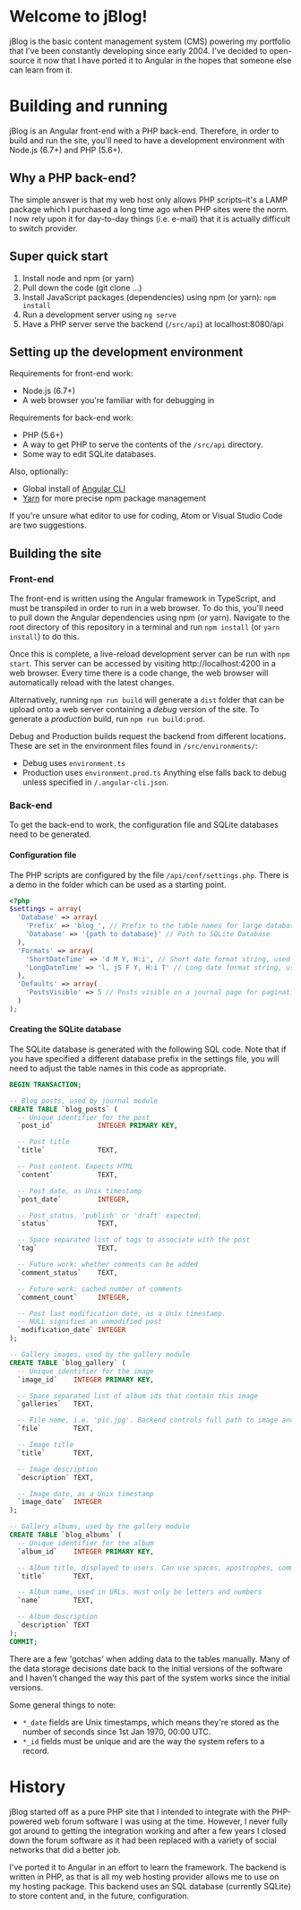 # Welcome to jBlog!
jBlog is the basic content management system (CMS) powering my portfolio that
I've been constantly developing since early 2004. I've decided to open-source it
now that I have ported it to Angular in the hopes that someone else can learn
from it.

# Building and running
jBlog is an Angular front-end with a PHP back-end. Therefore, in order to build
and run the site, you'll need to have a development environment with Node.js
(6.7+) and PHP (5.6+).

## Why a PHP back-end?
The simple answer is that my web host only allows PHP scripts–it's a LAMP
package which I purchased a long time ago when PHP sites were the norm. I now
rely upon it for day-to-day things (i.e. e-mail) that it is actually difficult
to switch provider.

## Super quick start
1. Install node and npm (or yarn)
2. Pull down the code (git clone ...)
3. Install JavaScript packages (dependencies) using npm (or yarn): `npm install`
4. Run a development server using `ng serve`
5. Have a PHP server serve the backend (`/src/api`) at localhost:8080/api

## Setting up the development environment
Requirements for front-end work:
 - Node.js (6.7+)
 - A web browser you're familiar with for debugging in

Requirements for back-end work:
 - PHP (5.6+)
 - A way to get PHP to serve the contents of the `/src/api` directory.
 - Some way to edit SQLite databases.

Also, optionally:
 - Global install of [Angular CLI](https://cli.angular.io)
 - [Yarn](https://yarnpkg.org) for more precise npm package management

If you're unsure what editor to use for coding, Atom or Visual Studio Code are
two suggestions.

## Building the site
### Front-end
The front-end is written using the Angular framework in TypeScript, and must be
transpiled in order to run in a web browser. To do this, you'll need to pull
down the Angular dependencies using npm (or yarn). Navigate to the root
directory of this repository in a terminal and run `npm install`
(or `yarn install`) to do this.

Once this is complete, a live-reload development server can be run with
`npm start`. This server can be accessed by visiting http://localhost:4200 in
a web browser. Every time there is a code change, the web browser will
automatically reload with the latest changes.

Alternatively, running `npm run build` will generate a `dist` folder that can be
upload onto a web server containing a *debug* version of the site. To generate a
*production* build, run `npm run build:prod`.

Debug and Production builds request the backend from different locations. These
are set in the environment files found in `/src/environments/`:
 - Debug uses `environment.ts`
 - Production uses `environment.prod.ts`
Anything else falls back to debug unless specified in `/.angular-cli.json`.

### Back-end
To get the back-end to work, the configuration file and SQLite databases need to
be generated.

#### Configuration file
The PHP scripts are configured by the file `/api/conf/settings.php`. There is a
demo in the folder which can be used as a starting point.

```php
<?php
$settings = array(
  'Database' => array(
    'Prefix' => 'blog_', // Prefix to the table names for large databases, can be left blank
    'Database' => '{path to database}' // Path to SQLite Database
  ),
  'Formats' => array(
    'ShortDateTime' => 'd M Y, H:i', // Short date format string, used in summaries
    'LongDateTime' => 'l, jS F Y, H:i T' // Long date format string, used in detail views
  ),
  'Defaults' => array(
    'PostsVisible' => 5 // Posts visible on a journal page for pagination
  )
);
```

#### Creating the SQLite database
The SQLite database is generated with the following SQL code. Note that if you
have specified a different database prefix in the settings file, you will need
to adjust the table names in this code as appropriate.

```sql
BEGIN TRANSACTION;

-- Blog posts, used by journal module
CREATE TABLE `blog_posts` (
  -- Unique identifier for the post
  `post_id`           INTEGER PRIMARY KEY,

  -- Post title
  `title`             TEXT,

  -- Post content. Expects HTML
  `content`           TEXT,

  -- Post date, as Unix timestamp
  `post_date`         INTEGER,

  -- Post status. 'publish' or 'draft' expected.
  `status`            TEXT,

  -- Space separated list of tags to associate with the post
  `tag`               TEXT,

  -- Future work: whether comments can be added
  `comment_status`    TEXT,

  -- Future work: cached number of comments
  `comment_count`     INTEGER,

  -- Post last modification date, as a Unix timestamp.
  -- NULL signifies an unmodified post
  `modification_date` INTEGER
);

-- Gallery images, used by the gallery module
CREATE TABLE `blog_gallery` (
  -- Unique identifier for the image
  `image_id`    INTEGER PRIMARY KEY,

  -- Space separated list of album ids that contain this image
  `galleries`   TEXT,

  -- File name, i.e. 'pic.jpg'. Backend controls full path to image and thumbnail
  `file`        TEXT,

  -- Image title
  `title`       TEXT,

  -- Image description
  `description` TEXT,

  -- Image date, as a Unix timestamp
  `image_date`  INTEGER
);

-- Gallery albums, used by the gallery module
CREATE TABLE `blog_albums` (
  -- Unique identifier for the album
  `album_id`    INTEGER PRIMARY KEY,

  -- Album title, displayed to users. Can use spaces, apostrophes, commas, etc.
  `title`       TEXT,

  -- Album name, used in URLs. must only be letters and numbers
  `name`        TEXT,

  -- Album description
  `description` TEXT
);
COMMIT;
```

There are a few 'gotchas' when adding data to the tables manually. Many of the
data storage decisions date back to the initial versions of the software and I
haven't changed the way this part of the system works since the initial versions.

Some general things to note:
 - `*_date` fields are Unix timestamps, which means they're stored as the number
   of seconds since 1st Jan 1970, 00:00 UTC.
 - `*_id` fields must be unique and are the way the system refers to a record.

# History
jBlog started off as a pure PHP site that I intended to integrate with the
PHP-powered web forum software I was using at the time. However, I never fully
got around to getting the integration working and after a few years I closed
down the forum software as it had been replaced with a variety of social
networks that did a better job.

I've ported it to Angular in an effort to learn the framework. The backend is
written in PHP, as that is all my web hosting provider allows me to use on my
hosting package. This backend uses an SQL database (currently SQLite) to store
content and, in the future, configuration.
